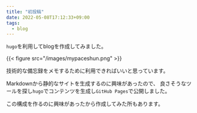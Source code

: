 ```yaml
---
title: "初投稿"
date: 2022-05-08T17:12:33+09:00
tags:
  - blog
---
```


`hugo`を利用してblogを作成してみました。

{{< figure src="/images/mypaceshun.png" >}}

技術的な備忘録をメモするために利用できればいいと思っています。

Markdownから静的なサイトを生成するのに興味があったので、
良さそうなツールを探し`hugo`でコンテンツを生成し`GitHub Pages`で公開しました。

この構成を作るのに興味があったから作成してみた所もあります。

